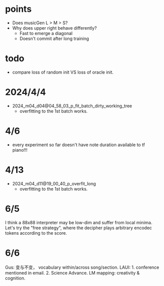 # points
- Does musicGen L > M > S? 
- Why does upper right behave differently?
  - Fast to emerge a diagonal
  - Doesn't commit after long training

# todo
- compare loss of random init VS loss of oracle init.

# 2024/4/4
- 2024_m04_d04@04_58_03_p_fit_batch_dirty_working_tree
  - overfitting to the 1st batch works.  

# 4/6
- every experiment so far doesn't have note duration available to tf piano!!!

# 4/13
- 2024_m04_d11@19_00_40_p_overfit_long
  - overfitting to the 1st batch works.  

# 6/5
I think a 88x88 interpreter may be low-dim and suffer from local minima. Let's try the "free strategy", where the decipher plays arbitrary encodec tokens according to the score. 

# 6/6
Gus: 变与不变， vocabulary within/across song/section. 
LAUI: 1. conference mentioned in email. 2. Science Advance. 
LM mapping: creativity & cognition. 
